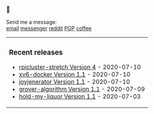 ### 🤔

Send me a message: <br />
<a href="mailto:dqdang17@gmail.com">email</a>
<a href="https://www.m.me/dqdang1" target="_blank">messenger</a>
<a href="https://www.reddit.com/user/outsidefarmland" target="_blank">reddit</a>
<a href="https://raw.githubusercontent.com/dqdang/dqdang.github.io/master/derek-dang.asc" target="_blank">PGP</a>
<a href="https://www.buymeacoffee.com/dqdang" target="_blank">coffee</a>

<table><tr><td valign="top">

### Recent releases
<!-- recent_releases starts -->
* [rpicluster-stretch Version 4](https://github.com/rpicluster/rpicluster-stretch/releases/tag/v0.8) - 2020-07-10
* [xv6-docker Version 1.1](https://github.com/dqdang/xv6-docker/releases/tag/v1.1) - 2020-07-10
* [joyjenerator Version 1.1](https://github.com/dqdang/joyjenerator/releases/tag/v1.1) - 2020-07-10
* [grover-algorithm Version 1.1](https://github.com/dqdang/grover-algorithm/releases/tag/v1.1) - 2020-07-09
* [hold-my-liquor Version 1.1](https://github.com/dqdang/hold-my-liquor/releases/tag/v1.1) - 2020-07-03
<!-- recent_releases ends -->

</td></tr></table>
